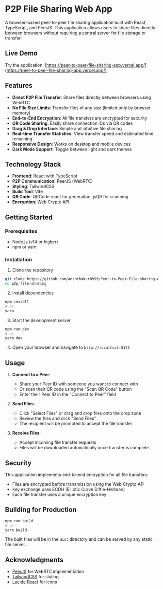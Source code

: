 # P2P File Sharing Web App

A browser-based peer-to-peer file sharing application built with React, TypeScript, and PeerJS. This application allows users to share files directly between browsers without requiring a central server for file storage or transfer.

## Live Demo

Try the application: [https://peer-to-peer-file-sharing-app.vercel.app/](https://peer-to-peer-file-sharing-app.vercel.app/)

## Features

- **Direct P2P File Transfer**: Share files directly between browsers using WebRTC
- **No File Size Limits**: Transfer files of any size (limited only by browser memory)
- **End-to-End Encryption**: All file transfers are encrypted for security
- **QR Code Sharing**: Easily share connection IDs via QR codes
- **Drag & Drop Interface**: Simple and intuitive file sharing
- **Real-time Transfer Statistics**: View transfer speed and estimated time remaining
- **Responsive Design**: Works on desktop and mobile devices
- **Dark Mode Support**: Toggle between light and dark themes

## Technology Stack

- **Frontend**: React with TypeScript
- **P2P Communication**: PeerJS (WebRTC)
- **Styling**: TailwindCSS
- **Build Tool**: Vite
- **QR Code**: QRCode.react for generation, jsQR for scanning
- **Encryption**: Web Crypto API

## Getting Started

### Prerequisites

- Node.js (v14 or higher)
- npm or yarn

### Installation

1. Clone the repository
```bash
git clone https://github.com/anshthakur0999/Peer-to-Peer-File-sharing-App.git
cd p2p-file-sharing
```

2. Install dependencies
```bash
npm install
# or
yarn
```

3. Start the development server
```bash
npm run dev
# or
yarn dev
```

4. Open your browser and navigate to `http://localhost:5173`

## Usage

1. **Connect to a Peer**:
   - Share your Peer ID with someone you want to connect with
   - Or scan their QR code using the "Scan QR Code" button
   - Enter their Peer ID in the "Connect to Peer" field

2. **Send Files**:
   - Click "Select Files" or drag and drop files onto the drop zone
   - Review the files and click "Send Files"
   - The recipient will be prompted to accept the file transfer

3. **Receive Files**:
   - Accept incoming file transfer requests
   - Files will be downloaded automatically once transfer is complete

## Security

This application implements end-to-end encryption for all file transfers:

- Files are encrypted before transmission using the Web Crypto API
- Key exchange uses ECDH (Elliptic Curve Diffie-Hellman)
- Each file transfer uses a unique encryption key

## Building for Production

```bash
npm run build
# or
yarn build
```

The built files will be in the `dist` directory and can be served by any static file server.

## Acknowledgments

- [PeerJS](https://peerjs.com/) for WebRTC implementation
- [TailwindCSS](https://tailwindcss.com/) for styling
- [Lucide React](https://lucide.dev/) for icons

